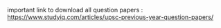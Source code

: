important link to download all question papers : https://www.studyiq.com/articles/upsc-previous-year-question-papers/
